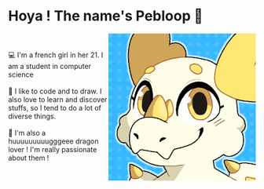 <h1> Hoya ! The name's Pebloop 👋 </h1>
<img align='right' src="pp.gif" width="300">
<br/><br/>
💻 I'm a french girl in her 21. I am a student in computer science
<br/><br/>
🎨 I like to code and to draw. I also love to learn and discover stuffs, so I tend to do a lot of diverse things.
<br/><br/>
🐉 I'm also a huuuuuuuuugggeee dragon lover ! I'm really passionate about them !


